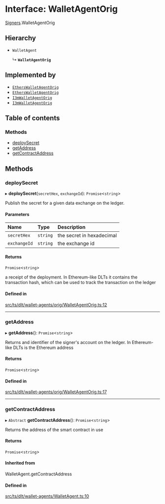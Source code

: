 # Interface: WalletAgentOrig

[Signers](../modules/Signers.md).WalletAgentOrig

## Hierarchy

- `WalletAgent`

  ↳ **`WalletAgentOrig`**

## Implemented by

- [`EthersWalletAgentOrig`](../classes/Signers.EthersWalletAgentOrig.md)
- [`EthersWalletAgentOrig`](../classes/EthersWalletAgentOrig.md)
- [`I3mWalletAgentOrig`](../classes/Signers.I3mWalletAgentOrig.md)
- [`I3mWalletAgentOrig`](../classes/I3mWalletAgentOrig.md)

## Table of contents

### Methods

- [deploySecret](Signers.WalletAgentOrig.md#deploysecret)
- [getAddress](Signers.WalletAgentOrig.md#getaddress)
- [getContractAddress](Signers.WalletAgentOrig.md#getcontractaddress)

## Methods

### deploySecret

▸ **deploySecret**(`secretHex`, `exchangeId`): `Promise`<`string`\>

Publish the secret for a given data exchange on the ledger.

#### Parameters

| Name | Type | Description |
| :------ | :------ | :------ |
| `secretHex` | `string` | the secret in hexadecimal |
| `exchangeId` | `string` | the exchange id |

#### Returns

`Promise`<`string`\>

a receipt of the deployment. In Ethereum-like DLTs it contains the transaction hash, which can be used to track the transaction on the ledger

#### Defined in

[src/ts/dlt/wallet-agents/orig/WalletAgentOrig.ts:12](https://gitlab.com/i3-market/code/wp3/t3.2/conflict-resolution/non-repudiation-library/-/blob/6ca578f/src/ts/dlt/wallet-agents/orig/WalletAgentOrig.ts#L12)

___

### getAddress

▸ **getAddress**(): `Promise`<`string`\>

Returns and identifier of the signer's account on the ledger. In Ethereum-like DLTs is the Ethereum address

#### Returns

`Promise`<`string`\>

#### Defined in

[src/ts/dlt/wallet-agents/orig/WalletAgentOrig.ts:17](https://gitlab.com/i3-market/code/wp3/t3.2/conflict-resolution/non-repudiation-library/-/blob/6ca578f/src/ts/dlt/wallet-agents/orig/WalletAgentOrig.ts#L17)

___

### getContractAddress

▸ `Abstract` **getContractAddress**(): `Promise`<`string`\>

Returns the address of the smart contract in use

#### Returns

`Promise`<`string`\>

#### Inherited from

WalletAgent.getContractAddress

#### Defined in

[src/ts/dlt/wallet-agents/WalletAgent.ts:10](https://gitlab.com/i3-market/code/wp3/t3.2/conflict-resolution/non-repudiation-library/-/blob/6ca578f/src/ts/dlt/wallet-agents/WalletAgent.ts#L10)
